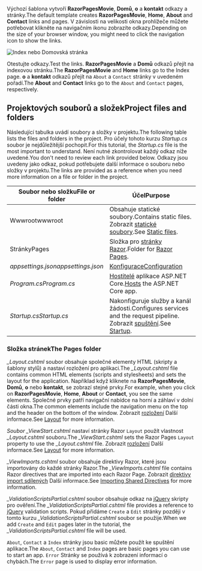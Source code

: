 <span data-ttu-id="ca91a-101">Výchozí šablona vytvoří **RazorPagesMovie**, **Domů**, **o** a **kontakt** odkazy a stránky.</span><span class="sxs-lookup"><span data-stu-id="ca91a-101">The default template creates **RazorPagesMovie**, **Home**, **About** and **Contact** links and pages.</span></span> <span data-ttu-id="ca91a-102">V závislosti na velikosti okna prohlížeče můžete potřebovat klikněte na navigačním ikonu zobrazíte odkazy.</span><span class="sxs-lookup"><span data-stu-id="ca91a-102">Depending on the size of your browser window, you might need to click the navigation icon to show the links.</span></span>

![Index nebo Domovská stránka](../../tutorials/razor-pages/razor-pages-start/_static/home2.png)

<span data-ttu-id="ca91a-104">Otestujte odkazy.</span><span class="sxs-lookup"><span data-stu-id="ca91a-104">Test the links.</span></span> <span data-ttu-id="ca91a-105">**RazorPagesMovie** a **Domů** odkazů přejít na indexovou stránku.</span><span class="sxs-lookup"><span data-stu-id="ca91a-105">The **RazorPagesMovie** and **Home** links go to the Index page.</span></span> <span data-ttu-id="ca91a-106">**o** a **kontakt** odkazů přejít na `About` a `Contact` stránky v uvedeném pořadí.</span><span class="sxs-lookup"><span data-stu-id="ca91a-106">The **About** and **Contact** links go to the `About` and `Contact` pages, respectively.</span></span>

## <a name="project-files-and-folders"></a><span data-ttu-id="ca91a-107">Projektových souborů a složek</span><span class="sxs-lookup"><span data-stu-id="ca91a-107">Project files and folders</span></span>

<span data-ttu-id="ca91a-108">Následující tabulka uvádí soubory a složky v projektu.</span><span class="sxs-lookup"><span data-stu-id="ca91a-108">The following table lists the files and folders in the project.</span></span> <span data-ttu-id="ca91a-109">Pro účely tohoto kurzu *Startup.cs* soubor je nejdůležitější pochopit.</span><span class="sxs-lookup"><span data-stu-id="ca91a-109">For this tutorial, the *Startup.cs* file is the most important to understand.</span></span> <span data-ttu-id="ca91a-110">Není nutné zkontrolovat každý odkaz níže uvedené.</span><span class="sxs-lookup"><span data-stu-id="ca91a-110">You don't need to review each link provided below.</span></span> <span data-ttu-id="ca91a-111">Odkazy jsou uvedeny jako odkaz, pokud potřebujete další informace o souboru nebo složky v projektu.</span><span class="sxs-lookup"><span data-stu-id="ca91a-111">The links are provided as a reference when you need more information on a file or folder in the project.</span></span>

| <span data-ttu-id="ca91a-112">Soubor nebo složku</span><span class="sxs-lookup"><span data-stu-id="ca91a-112">File or folder</span></span>              | <span data-ttu-id="ca91a-113">Účel</span><span class="sxs-lookup"><span data-stu-id="ca91a-113">Purpose</span></span> |
| ----------------- | ------------ |
| <span data-ttu-id="ca91a-114">Wwwroot</span><span class="sxs-lookup"><span data-stu-id="ca91a-114">wwwroot</span></span> | <span data-ttu-id="ca91a-115">Obsahuje statické soubory.</span><span class="sxs-lookup"><span data-stu-id="ca91a-115">Contains static files.</span></span> <span data-ttu-id="ca91a-116">Zobrazit [statické soubory](xref:fundamentals/static-files).</span><span class="sxs-lookup"><span data-stu-id="ca91a-116">See [Static files](xref:fundamentals/static-files).</span></span> |
| <span data-ttu-id="ca91a-117">Stránky</span><span class="sxs-lookup"><span data-stu-id="ca91a-117">Pages</span></span> | <span data-ttu-id="ca91a-118">Složka pro [stránky Razor](xref:razor-pages/index).</span><span class="sxs-lookup"><span data-stu-id="ca91a-118">Folder for [Razor Pages](xref:razor-pages/index).</span></span> |
| <span data-ttu-id="ca91a-119">*appsettings.json*</span><span class="sxs-lookup"><span data-stu-id="ca91a-119">*appsettings.json*</span></span> | [<span data-ttu-id="ca91a-120">Konfigurace</span><span class="sxs-lookup"><span data-stu-id="ca91a-120">Configuration</span></span>](xref:fundamentals/configuration/index) |
| <span data-ttu-id="ca91a-121">*Program.cs*</span><span class="sxs-lookup"><span data-stu-id="ca91a-121">*Program.cs*</span></span> | <span data-ttu-id="ca91a-122">[Hostitelé](xref:fundamentals/host/index) aplikace ASP.NET Core.</span><span class="sxs-lookup"><span data-stu-id="ca91a-122">[Hosts](xref:fundamentals/host/index) the ASP.NET Core app.</span></span>|
| <span data-ttu-id="ca91a-123">*Startup.cs*</span><span class="sxs-lookup"><span data-stu-id="ca91a-123">*Startup.cs*</span></span> | <span data-ttu-id="ca91a-124">Nakonfiguruje služby a kanál žádosti.</span><span class="sxs-lookup"><span data-stu-id="ca91a-124">Configures services and the request pipeline.</span></span> <span data-ttu-id="ca91a-125">Zobrazit [spuštění](xref:fundamentals/startup).</span><span class="sxs-lookup"><span data-stu-id="ca91a-125">See [Startup](xref:fundamentals/startup).</span></span>|

### <a name="the-pages-folder"></a><span data-ttu-id="ca91a-126">Složka stránek</span><span class="sxs-lookup"><span data-stu-id="ca91a-126">The Pages folder</span></span>

<span data-ttu-id="ca91a-127">*_Layout.cshtml* soubor obsahuje společné elementy HTML (skripty a šablony stylů) a nastaví rozložení pro aplikaci.</span><span class="sxs-lookup"><span data-stu-id="ca91a-127">The *_Layout.cshtml* file contains common HTML elements (scripts and stylesheets) and sets the layout for the application.</span></span> <span data-ttu-id="ca91a-128">Například když kliknete na **RazorPagesMovie**, **Domů**, **o** nebo **kontakt**, se zobrazí stejné prvky.</span><span class="sxs-lookup"><span data-stu-id="ca91a-128">For example, when you click on **RazorPagesMovie**, **Home**, **About** or **Contact**, you see the same elements.</span></span> <span data-ttu-id="ca91a-129">Společné prvky patří navigační nabídce na horní a záhlaví v dolní části okna.</span><span class="sxs-lookup"><span data-stu-id="ca91a-129">The common elements include the navigation menu on the top and the header on the bottom of the window.</span></span> <span data-ttu-id="ca91a-130">Zobrazit [rozložení](xref:mvc/views/layout) Další informace.</span><span class="sxs-lookup"><span data-stu-id="ca91a-130">See [Layout](xref:mvc/views/layout) for more information.</span></span>

<span data-ttu-id="ca91a-131">*Soubor _ViewStart.cshtml* nastaví stránky Razor `Layout` použít vlastnost *_Layout.cshtml* souboru.</span><span class="sxs-lookup"><span data-stu-id="ca91a-131">The *_ViewStart.cshtml* sets the Razor Pages `Layout` property to use the *_Layout.cshtml* file.</span></span> <span data-ttu-id="ca91a-132">Zobrazit [rozložení](xref:mvc/views/layout) Další informace.</span><span class="sxs-lookup"><span data-stu-id="ca91a-132">See [Layout](xref:mvc/views/layout) for more information.</span></span>

<span data-ttu-id="ca91a-133">*_ViewImports.cshtml* soubor obsahuje direktivy Razor, které jsou importovány do každé stránky Razor.</span><span class="sxs-lookup"><span data-stu-id="ca91a-133">The *_ViewImports.cshtml* file contains Razor directives that are imported into each Razor Page.</span></span> <span data-ttu-id="ca91a-134">Zobrazit [direktivy import sdílených](xref:mvc/views/layout#importing-shared-directives) Další informace.</span><span class="sxs-lookup"><span data-stu-id="ca91a-134">See [Importing Shared Directives](xref:mvc/views/layout#importing-shared-directives) for more information.</span></span>

<span data-ttu-id="ca91a-135">*_ValidationScriptsPartial.cshtml* soubor obsahuje odkaz na [jQuery](https://jquery.com/) skripty pro ověření.</span><span class="sxs-lookup"><span data-stu-id="ca91a-135">The *_ValidationScriptsPartial.cshtml* file provides a reference to [jQuery](https://jquery.com/) validation scripts.</span></span> <span data-ttu-id="ca91a-136">Pokud přidáme `Create` a `Edit` stránky později v tomto kurzu *_ValidationScriptsPartial.cshtml* soubor se použije.</span><span class="sxs-lookup"><span data-stu-id="ca91a-136">When we add `Create` and `Edit` pages later in the tutorial, the *_ValidationScriptsPartial.cshtml* file will be used.</span></span>

<span data-ttu-id="ca91a-137">`About`, `Contact` a `Index` stránky jsou basic můžete použít ke spuštění aplikace.</span><span class="sxs-lookup"><span data-stu-id="ca91a-137">The `About`, `Contact` and `Index` pages are basic pages you can use to start an app.</span></span> <span data-ttu-id="ca91a-138">`Error` Stránky se používá k zobrazení informací o chybách.</span><span class="sxs-lookup"><span data-stu-id="ca91a-138">The `Error` page is used to display error information.</span></span>
